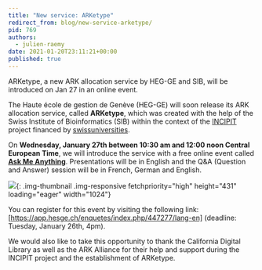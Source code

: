 ```yaml
---
title: "New service: ARKetype"
redirect_from: blog/new-service-arketype/
pid: 769
authors:
  - julien-raemy
date: 2021-01-20T23:11:21+00:00
published: true
---
```


ARKetype, a new ARK allocation service by HEG-GE and SIB, will be introduced
on Jan 27 in an online event.

<!--more-->

The Haute école de gestion de Genève (HEG-GE) will soon release its ARK
allocation service, called **ARKetype**, which was created with the help of
the Swiss Institute of Bioinformatics (SIB) within the context of the
[INCIPIT] project financed by [swissuniversities].

On **Wednesday, January 27th between 10:30 am and 12:00 noon Central European
Time**, we will introduce the service with a free online event called **[Ask
Me Anything]**. Presentations will be in English and the Q&A (Question and
Answer) session will be in French, German and English.

![][1]{: .img-thumbnail .img-responsive fetchpriority="high" height="431" loading="eager" width="1024"}

You can register for this event by visiting the following link:
[https://app.hesge.ch/enquetes/index.php/447277/lang-en] (deadline: Tuesday,
January 26th, 4pm).

We would also like to take this opportunity to thank the California Digital
Library as well as the ARK Alliance for their help and support during the
INCIPIT project and the establishment of ARKetype.

[INCIPIT]: https://www.swissuniversities.ch/en/topics/digitalisation/p-5-scientific-information/projects/incipit
[swissuniversities]: https://www.swissuniversities.ch
[Ask Me Anything]: https://www.arketype.ch/news/
[1]: ../../assets/images/posts/2021-01-20-new-service-arketype/AskMeAnything-2048x862.png
[https://app.hesge.ch/enquetes/index.php/447277/lang-en]: https://app.hesge.ch/enquetes/index.php/447277/lang-en
